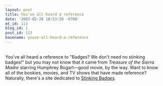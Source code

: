 ```yaml
---
layout: post
title: You've all heard a reference
date: '2003-02-28 18:53:20 -0700'
mt_id: 113
blog_id: 1
post_id: 113
basename: youve-all-heard-a-reference
---
```

<br />You've all heard a reference to "Badges? We don't need no stinking badges!" but you may not know that it came from <cite>Treasure of the Sierra Madre</cite> starring Humphrey Bogart&#x2014;good movie, by the way. Want to know all of the bookies, movies, and TV shows that have made reference? Naturally, there's a site dedicated to <a href="http://www.darryl.com/badges/">Stinking Badges</a>.<br /><br /><br />
